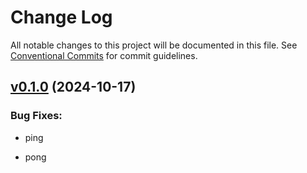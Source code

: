 # Change Log

All notable changes to this project will be documented in this file.
See [Conventional Commits](Https://conventionalcommits.org) for commit guidelines.

<!-- changelog -->

## [v0.1.0](https://github.com/andyl/temp/compare/v0.1.0...v0.1.0) (2024-10-17)




### Bug Fixes:

* ping

* pong
